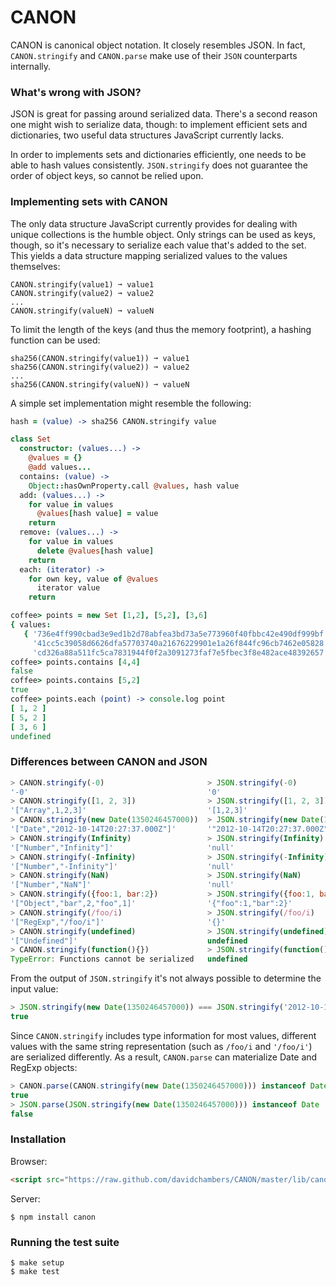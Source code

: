 # CANON

CANON is canonical object notation. It closely resembles JSON. In fact,
`CANON.stringify` and `CANON.parse` make use of their `JSON` counterparts
internally.

### What's wrong with JSON?

JSON is great for passing around serialized data. There's a second reason
one might wish to serialize data, though: to implement efficient sets and
dictionaries, two useful data structures JavaScript currently lacks.

In order to implements sets and dictionaries efficiently, one needs to be
able to hash values consistently. `JSON.stringify` does not guarantee the
order of object keys, so cannot be relied upon.

### Implementing sets with CANON

The only data structure JavaScript currently provides for dealing with unique
collections is the humble object. Only strings can be used as keys, though, so
it's necessary to serialize each value that's added to the set. This yields a
data structure mapping serialized values to the values themselves:

```text
CANON.stringify(value1) ➞ value1
CANON.stringify(value2) ➞ value2
...
CANON.stringify(valueN) ➞ valueN
```

To limit the length of the keys (and thus the memory footprint), a hashing
function can be used:

```text
sha256(CANON.stringify(value1)) ➞ value1
sha256(CANON.stringify(value2)) ➞ value2
...
sha256(CANON.stringify(valueN)) ➞ valueN
```

A simple set implementation might resemble the following:

```coffeescript
hash = (value) -> sha256 CANON.stringify value

class Set
  constructor: (values...) ->
    @values = {}
    @add values...
  contains: (value) ->
    Object::hasOwnProperty.call @values, hash value
  add: (values...) ->
    for value in values
      @values[hash value] = value
    return
  remove: (values...) ->
    for value in values
      delete @values[hash value]
    return
  each: (iterator) ->
    for own key, value of @values
      iterator value
    return
```

```coffeescript
coffee> points = new Set [1,2], [5,2], [3,6]
{ values:
   { '736e4ff990cbad3e9ed1b2d78abfea3bd73a5e773960f40fbbc42e490df999bf': [ 1, 2 ],
     '41cc5c39058d6626dfa57703740a21676229901e1a26f844fc96cb7462e05828': [ 5, 2 ],
     'cd326a88a511fc5ca7831944f0f2a3091273faf7e5fbec3f8e482ace48392657': [ 3, 6 ] } }
coffee> points.contains [4,4]
false
coffee> points.contains [5,2]
true
coffee> points.each (point) -> console.log point
[ 1, 2 ]
[ 5, 2 ]
[ 3, 6 ]
undefined
```

### Differences between CANON and JSON

```javascript
> CANON.stringify(-0)                       > JSON.stringify(-0)
'-0'                                        '0'
> CANON.stringify([1, 2, 3])                > JSON.stringify([1, 2, 3])
'["Array",1,2,3]'                           '[1,2,3]'
> CANON.stringify(new Date(1350246457000))  > JSON.stringify(new Date(1350246457000))
'["Date","2012-10-14T20:27:37.000Z"]'       '"2012-10-14T20:27:37.000Z"'
> CANON.stringify(Infinity)                 > JSON.stringify(Infinity)
'["Number","Infinity"]'                     'null'
> CANON.stringify(-Infinity)                > JSON.stringify(-Infinity)
'["Number","-Infinity"]'                    'null'
> CANON.stringify(NaN)                      > JSON.stringify(NaN)
'["Number","NaN"]'                          'null'
> CANON.stringify({foo:1, bar:2})           > JSON.stringify({foo:1, bar:2})
'["Object","bar",2,"foo",1]'                '{"foo":1,"bar":2}'
> CANON.stringify(/foo/i)                   > JSON.stringify(/foo/i)
'["RegExp","/foo/i"]'                       '{}'
> CANON.stringify(undefined)                > JSON.stringify(undefined)
'["Undefined"]'                             undefined
> CANON.stringify(function(){})             > JSON.stringify(function(){})
TypeError: Functions cannot be serialized   undefined
```

From the output of `JSON.stringify` it's not always possible to determine the
input value:

```javascript
> JSON.stringify(new Date(1350246457000)) === JSON.stringify('2012-10-14T20:27:37.000Z')
true
```

Since `CANON.stringify` includes type information for most values, different
values with the same string representation (such as `/foo/i` and `'/foo/i'`)
are serialized differently. As a result, `CANON.parse` can materialize Date
and RegExp objects:

```javascript
> CANON.parse(CANON.stringify(new Date(1350246457000))) instanceof Date
true
> JSON.parse(JSON.stringify(new Date(1350246457000))) instanceof Date
false
```

### Installation

Browser:

```html
<script src="https://raw.github.com/davidchambers/CANON/master/lib/canon.js"></script>
```

Server:

```text
$ npm install canon
```

### Running the test suite

```text
$ make setup
$ make test
```
